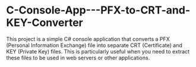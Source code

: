 # C-Console-App---PFX-to-CRT-and-KEY-Converter
This project is a simple C# console application that converts a PFX (Personal Information Exchange) file into separate CRT (Certificate) and KEY (Private Key) files. This is particularly useful when you need to extract these files to be used in web servers or other applications.
